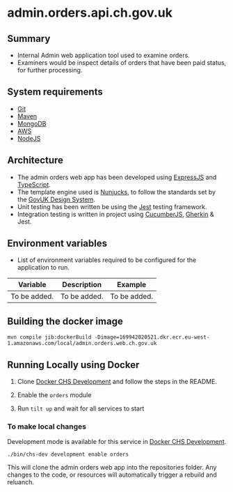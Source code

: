 # admin.orders.api.ch.gov.uk

## Summary

* Internal Admin web application tool used to examine orders.
* Examiners would be inspect details of orders that have been paid status, 
for further processing.

## System requirements

* [Git](https://git-scm.com/downloads)
* [Maven](https://maven.apache.org/download.cgi)
* [MongoDB](https://www.mongodb.com/)
* [AWS](https://aws.amazon.com/)
* [NodeJS](https://nodejs.org/en/)

## Architecture

* The admin orders web app has been developed using [ExpressJS](https://expressjs.com/) and [TypeScript](https://www.typescriptlang.org/).
* The template engine used is [Nunjucks](https://mozilla.github.io/nunjucks/), 
to follow the standards set by the [GovUK Design System](https://design-system.service.gov.uk/).
* Unit testing has been written be using the [Jest](https://jestjs.io/) testing framework.
* Integration testing is written in project using [CucumberJS](https://cucumber.io/docs/installation/javascript/), [Gherkin](https://cucumber.io/docs/gherkin/) & Jest.


## Environment variables

* List of environment variables required to be configured for the application to run.

|Variable                                      |Description                                                  |Example            |
|----------------------------------------------|-------------------------------------------------------------|-------------------|
| To be added.                                 | To be added.                                                | To be added.      |    


## Building the docker image

    mvn compile jib:dockerBuild -Dimage=169942020521.dkr.ecr.eu-west-1.amazonaws.com/local/admin.orders.web.ch.gov.uk

## Running Locally using Docker

1. Clone [Docker CHS Development](https://github.com/companieshouse/docker-chs-development) and follow the steps in the
   README.

1. Enable the `orders` module

1. Run `tilt up` and wait for all services to start

### To make local changes

Development mode is available for this service
in [Docker CHS Development](https://github.com/companieshouse/docker-chs-development).

    ./bin/chs-dev development enable orders

This will clone the admin orders web app into the repositories folder. Any changes to the code, or resources will
automatically trigger a rebuild and reluanch.